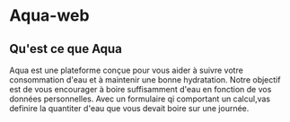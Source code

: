# Aqua-web
## Qu'est ce que Aqua 
Aqua est une plateforme conçue pour vous aider à suivre votre consommation d'eau et à maintenir une bonne hydratation. Notre objectif est de vous encourager à boire suffisamment d'eau en fonction de vos données personnelles. Avec un formulaire qi comportant un calcul,vas definire la quantiter d'eau que vous devait boire sur une journée.
